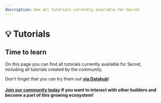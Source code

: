 ```yaml
---
description: See all tutorials currently available for Secret
---
```


# 💡 Tutorials

## Time to learn

On this page you can find all tutorials currently available for Secret, including all tutorials created by the community. 

Don't forget that you can try them out [**via Datahub**](https://datahub.figment.io/sign_up?service=secret)! 

#### [Join our community today](https://discord.gg/fszyM7K) if you want to interact with other builders and become a part of this growing ecosystem! 

## 

